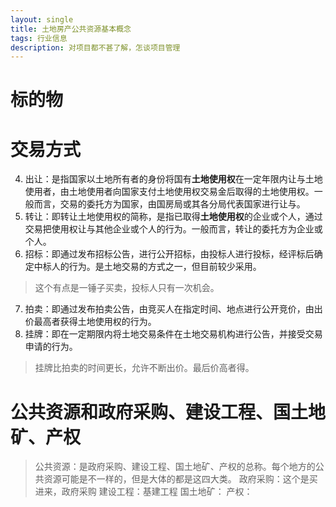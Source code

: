 ```yaml
---
layout: single
title: 土地房产公共资源基本概念
tags: 行业信息
description: 对项目都不甚了解，怎谈项目管理
---
```

# 标的物

# 交易方式
4)	出让：是指国家以土地所有者的身份将国有**土地使用权**在一定年限内让与土地使用者，由土地使用者向国家支付土地使用权交易金后取得的土地使用权。一般而言，交易的委托方为国家，由国房局或其各分局代表国家进行让与。
5)	转让：即转让土地使用权的简称，是指已取得**土地使用权**的企业或个人，通过交易把使用权让与其他企业或个人的行为。一般而言，转让的委托方为企业或个人。
6)	招标：即通过发布招标公告，进行公开招标，由投标人进行投标，经评标后确定中标人的行为。是土地交易的方式之一，但目前较少采用。
> 这个有点是一锤子买卖，投标人只有一次机会。

7)	拍卖：即通过发布拍卖公告，由竞买人在指定时间、地点进行公开竞价，由出价最高者获得土地使用权的行为。
8)	挂牌：即在一定期限内将土地交易条件在土地交易机构进行公告，并接受交易申请的行为。
> 挂牌比拍卖的时间更长，允许不断出价。最后价高者得。

# 公共资源和政府采购、建设工程、国土地矿、产权
> 公共资源：是政府采购、建设工程、国土地矿、产权的总称。每个地方的公共资源可能是不一样的，但是大体的都是这四大类。
> 政府采购：这个是买进来，政府采购
> 建设工程：基建工程
> 国土地矿：
> 产权：


